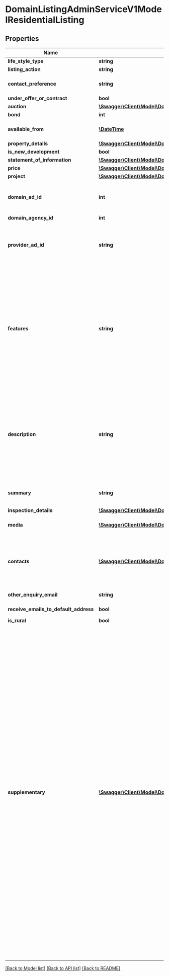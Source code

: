 # DomainListingAdminServiceV1ModelResidentialListing

## Properties
Name | Type | Description | Notes
------------ | ------------- | ------------- | -------------
**life_style_type** | **string** | Lifestyle type | [optional] 
**listing_action** | **string** | Sale or Rent | [optional] 
**contact_preference** | **string** | Indicates the listing preferred contact method. Default by both phone and email if not provided. | [optional] 
**under_offer_or_contract** | **bool** | Set for Sale listings only | [optional] 
**auction** | [**\Swagger\Client\Model\DomainListingAdminServiceV1ModelAuction**](DomainListingAdminServiceV1ModelAuction.md) |  | [optional] 
**bond** | **int** | Optional.  Ignored for sale listings | [optional] 
**available_from** | [**\DateTime**](\DateTime.md) | Optional. Sets the Date from which a Rental or Share property is available. Date format: yyyy-mm-dd | [optional] 
**property_details** | [**\Swagger\Client\Model\DomainListingAdminServiceV1ModelResidentialProperty**](DomainListingAdminServiceV1ModelResidentialProperty.md) |  | [optional] 
**is_new_development** | **bool** | True if the property is a new development | [optional] 
**statement_of_information** | [**\Swagger\Client\Model\DomainListingAdminServiceV1ModelStatementOfInformation**](DomainListingAdminServiceV1ModelStatementOfInformation.md) |  | [optional] 
**price** | [**\Swagger\Client\Model\DomainListingAdminServiceV1ModelPrice**](DomainListingAdminServiceV1ModelPrice.md) |  | [optional] 
**project** | [**\Swagger\Client\Model\DomainListingAdminServiceV1ModelListingProject**](DomainListingAdminServiceV1ModelListingProject.md) |  | [optional] 
**domain_ad_id** | **int** | Domain Advertisement Id, not applicable for creating new ads.  Mandatory when updating a listing that belongs to an agency that  is in the process of being migrated between listing providers. | [optional] 
**domain_agency_id** | **int** | The Domain Agency Id number | [optional] 
**provider_ad_id** | **string** | External Advertisement Id of up to 50 characters will be stored.&amp;lt;br /&amp;gt;  This value is used to identify an Advertisement for updates and should be unique for listing provider.&amp;lt;br /&amp;gt;  This value is case-insensitive (meaning AAAA will update aaaa). | [optional] 
**features** | **string** | Comma-separated list of features. 1000 characters in length. Select as appropriate or write your own.  INSIDE: Air conditioning, Ensuite, Floorboards, Indoor Spa, Gym, Alarm System, Intercom, Built in wardrobes, Furnished, Internal Laundry, Pets allowed, Cable or Satellite, Gas, Broadband internet access, Bath, Fireplace(s), Separate Dining Room, Heating, Dishwasher, Study.  OUTSIDE: Tennis Court, Secure Parking, Shed, Fully fenced, Balcony / Deck, Garden / Courtyard, Swimming Pool, Outdoor Spa.  LOCATION: Ground floor, Water Views, North Facing, City Views.  ECO FRIENDLY: Double glazed windows, Energy efficient appliances, Water efficient appliances, Wall / ceiling insulation, Rainwater storage tank, Greywater system, Water efficient fixtures, Solar hot water, Solar panels | [optional] 
**description** | **string** | Description of the property.  6000 characters in length. The following HTML elements are permitted: &amp;amp;lt;br /&amp;amp;gt;, &amp;amp;lt;p&amp;amp;gt;&amp;amp;lt;/p&amp;amp;gt;, &amp;amp;amp;nbsp;. HTML must be well-formed.  Carriage Returns are interpreted as line breaks. Foreign characters must be HTML encoded, e.g., façade for façade.  Unicode characters which are unsupported by Latin-1 (ISO-8859-1 range from U+0080 to U+00FF), will be removed https://en.wikipedia.org/wiki/ISO/IEC_8859-1 | [optional] 
**summary** | **string** | &#x27;Headline&#x27; Any HTML stripped out.  If the Summary is less than 80 characters long then the description is concatenated to it and the total trimmed to 250 characters. | [optional] 
**inspection_details** | [**\Swagger\Client\Model\DomainListingAdminServiceV1ModelInspectionDetails**](DomainListingAdminServiceV1ModelInspectionDetails.md) |  | [optional] 
**media** | [**\Swagger\Client\Model\DomainListingAdminServiceV1ModelPropertyMedia[]**](DomainListingAdminServiceV1ModelPropertyMedia.md) | Links to VideoURL, virtual tour or weblink. Maximum length of media URLs is 255 characters. | [optional] 
**contacts** | [**\Swagger\Client\Model\DomainListingAdminServiceV1ModelContact[]**](DomainListingAdminServiceV1ModelContact.md) | Minimum required attributes: First name, last name and E-mail.  If the DomainAgentId is provided, contact information will be based on the existing agent found for that id.  Otherwise first name, last name and email will be used to find the matching contact. A new contact will be created if no contact can be found. | [optional] 
**other_enquiry_email** | **string** | Sets an additional Email Address to which enquiries on the Listing will be sent | [optional] 
**receive_emails_to_default_address** | **bool** | Send email enquiries to the default address for this listing type | [optional] 
**is_rural** | **bool** | True if the property is rural | [optional] 
**supplementary** | [**\Swagger\Client\Model\DomainListingAdminServiceV1ModelListingSupplementary[]**](DomainListingAdminServiceV1ModelListingSupplementary.md) | Rural attributes    *Improvements* (optional)    Available &#x60;types&#x60; (fixed list, optional):  * Machinery Shed  * Shearing Shed  * Workshop  * Shearers Quarters  * Silos  * Other Housing  * Managers Accommodation    *Fencing* (optional)    &#x60;description&#x60; (string, optional): free text fencing description, maximum 250 characters.    *Yards* (optional)    Available &#x60;types&#x60; (fixed list, optional):  * Sheep  * Cattle    *Homestead* (optional)    &#x60;description&#x60; (string, optional): description of the homestead and construction, maximum 250 characters.    &#x60;metadata&#x60; (optional)  * &#x60;area&#x60; (decimal, optional): homestead area in square metres.    Available &#x60;types&#x60; (fixed list, optional):  * Office  * Ensuite  * Tennis Court  * Mains Gas  * Floorboards  * Internal Laundry    *Water* (optional)    &#x60;description&#x60; (string, optional): water comments, maximum 250 characters.    Available &#x60;types&#x60; (fixed list, optional):  * Tank  * Well  * Reticulated  * Bores  * Springs  * Creeks  * Dams  * River    *Crops* (optional)    &#x60;description&#x60; (string, optional): description of the crops, maximum 250 characters.    &#x60;metadata&#x60; (optional)  * &#x60;croppedAnnually&#x60; (decimal, optional): average annual area cropped in hectares.  * &#x60;fallowAnnually&#x60; (decimal, optional): average annual fallow area in hectares.  * &#x60;pastures&#x60; (string, optional): description of pastures available, maximum 250 characters.    *Livestock* (optional)    &#x60;description&#x60; (string, optional): additional comments, maximum 250 characters.    &#x60;metadata&#x60; (optional)  * &#x60;capacity&#x60; (decimal, optional): property carrying capacity in DSE (unit of carry capacity).    Available &#x60;types&#x60; (fixed list, optional):  * Sheep  * Pigs  * Cattle  * Poultry  * Horses  * Exotic  * Goats  * Stud    *Inclusions* (optional)    &#x60;description&#x60; (string, optional): description of plant and machinery included in sale, maximum 250 characters.    &#x60;metadata&#x60; (optional)  * &#x60;livestock&#x60; (string, optional): description of livestock included in sale, maximum 250 characters.  * &#x60;crop&#x60; (string, optional): description of crops included in sale, maximum 250 characters.    *Irrigation* (optional)    &#x60;description&#x60; (string, optional): irrigation comments, maximum 250 characters    &#x60;metadata&#x60; (optional)  * &#x60;rainfall&#x60; (decimal, optional): annual rainfall in millimetres. | [optional] 

[[Back to Model list]](../../README.md#documentation-for-models) [[Back to API list]](../../README.md#documentation-for-api-endpoints) [[Back to README]](../../README.md)

